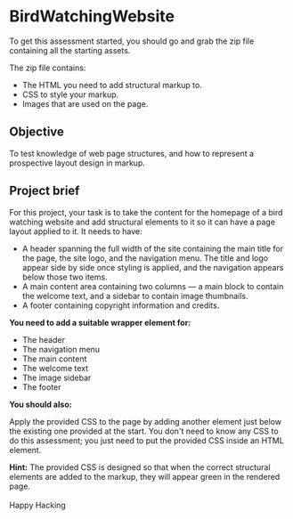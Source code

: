 # BirdWatchingWebsite

To get this assessment started, you should go and grab the zip file containing all the starting assets.

The zip file contains:

* The HTML you need to add structural markup to.
* CSS to style your markup.
* Images that are used on the page.

## Objective	

To test knowledge of web page structures, and how to represent a prospective layout design in markup.

## Project brief

For this project, your task is to take the content for the homepage of a bird watching website and add structural elements to it so it can have a page layout applied to it. It needs to have:

* A header spanning the full width of the site containing the main title for the page, the site logo, and the navigation menu. The title and logo appear side by side once styling is applied, and the navigation appears below those two items.
* A main content area containing two columns — a main block to contain the welcome text, and a sidebar to contain image thumbnails.
* A footer containing copyright information and credits.


**You need to add a suitable wrapper element for:**

* The header
* The navigation menu
* The main content
* The welcome text
* The image sidebar
* The footer

**You should also:**

Apply the provided CSS to the page by adding another <link> element just below the existing one provided at the start.
You don't need to know any CSS to do this assessment; you just need to put the provided CSS inside an HTML element.

**Hint:** The provided CSS is designed so that when the correct structural elements are added to the markup, they will appear green in the rendered page.
<br><br>
Happy Hacking
